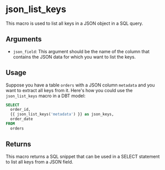 # json_list_keys

This macro is used to list all keys in a JSON object in a SQL query.

## Arguments

- `json_field`: This argument should be the name of the column that contains the JSON data for which you want to list the keys.

## Usage

Suppose you have a table `orders` with a JSON column `metadata` and you want to extract all keys from it. Here's how you could use the `json_list_keys` macro in a DBT model:

```sql
SELECT
  order_id,
  {{ json_list_keys('metadata') }} as json_keys,
  order_date
FROM
  orders
```

## Returns
This macro returns a SQL snippet that can be used in a SELECT statement to list all keys from a JSON field.